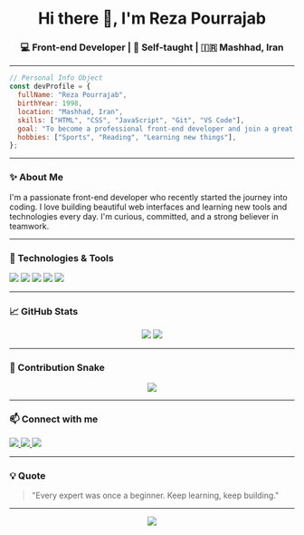 <h1 align="center">Hi there 👋, I'm Reza Pourrajab</h1>
<h3 align="center">💻 Front-end Developer | 🚀 Self-taught | 🇮🇷 Mashhad, Iran</h3>

---

```js
// Personal Info Object
const devProfile = {
  fullName: "Reza Pourrajab",
  birthYear: 1998,
  location: "Mashhad, Iran",
  skills: ["HTML", "CSS", "JavaScript", "Git", "VS Code"],
  goal: "To become a professional front-end developer and join a great team.",
  hobbies: ["Sports", "Reading", "Learning new things"],
};
```

---

### ✨ About Me

I'm a passionate front-end developer who recently started the journey into coding. I love building beautiful web interfaces and learning new tools and technologies every day. I'm curious, committed, and a strong believer in teamwork.

---

### 🚀 Technologies & Tools

<p align="left">
  <img src="https://img.shields.io/badge/HTML5-E34F26?style=for-the-badge&logo=html5&logoColor=white" />
  <img src="https://img.shields.io/badge/CSS3-1572B6?style=for-the-badge&logo=css3&logoColor=white" />
  <img src="https://img.shields.io/badge/JavaScript-F7DF1E?style=for-the-badge&logo=javascript&logoColor=black" />
  <img src="https://img.shields.io/badge/Git-F05032?style=for-the-badge&logo=git&logoColor=white" />
  <img src="https://img.shields.io/badge/VS_Code-007ACC?style=for-the-badge&logo=visual-studio-code&logoColor=white" />
</p>

---

### 📈 GitHub Stats

<p align="center">
  <img src="https://github-readme-stats.vercel.app/api?username=reza-pourrajab&show_icons=true&theme=tokyonight" />
  <img src="https://github-readme-streak-stats.herokuapp.com/?user=reza-pourrajab&theme=tokyonight" />
</p>

---

### 🐍 Contribution Snake

<p align="center">
  <img src="https://github.com/reza-pourrajab/reza-pourrajab/blob/output/github-contribution-grid-snake.svg" />
</p>

---

### 📫 Connect with me

<p align="left">
  <a href="https://instagram.com/your_username" target="_blank">
    <img src="https://img.shields.io/badge/Instagram-%23E4405F.svg?&style=for-the-badge&logo=instagram&logoColor=white" />
  </a>
  <a href="https://t.me/your_username" target="_blank">
    <img src="https://img.shields.io/badge/Telegram-2CA5E0?style=for-the-badge&logo=telegram&logoColor=white" />
  </a>
  <a href="https://twitter.com/your_username" target="_blank">
    <img src="https://img.shields.io/badge/Twitter-%231DA1F2.svg?&style=for-the-badge&logo=twitter&logoColor=white" />
  </a>
</p>

---

### 💡 Quote
> "Every expert was once a beginner. Keep learning, keep building."

---

<p align="center">
  <img src="https://readme-typing-svg.herokuapp.com?font=Fira+Code&weight=500&size=22&duration=3000&pause=1000&color=3DDC84&center=true&vCenter=true&width=440&lines=Welcome+to+my+GitHub!;Front-end+Developer+in+Progress;Always+Learning+%F0%9F%93%9A;Passionate+About+Web+UI+%F0%9F%8C%90"/>
</p>

```
